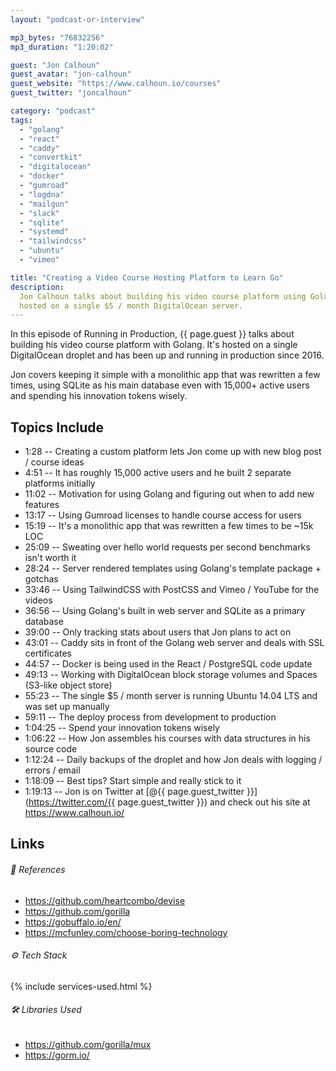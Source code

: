 ```yaml
---
layout: "podcast-or-interview"

mp3_bytes: "76832256"
mp3_duration: "1:20:02"

guest: "Jon Calhoun"
guest_avatar: "jon-calhoun"
guest_website: "https://www.calhoun.io/courses"
guest_twitter: "joncalhoun"

category: "podcast"
tags:
  - "golang"
  - "react"
  - "caddy"
  - "convertkit"
  - "digitalocean"
  - "docker"
  - "gumroad"
  - "logdna"
  - "mailgun"
  - "slack"
  - "sqlite"
  - "systemd"
  - "tailwindcss"
  - "ubuntu"
  - "vimeo"

title: "Creating a Video Course Hosting Platform to Learn Go"
description:
  Jon Calhoun talks about building his video course platform using Golang. It's
  hosted on a single $5 / month DigitalOcean server.
---
```


In this episode of Running in Production, {{ page.guest }} talks about building
his video course platform with Golang. It's hosted on a single DigitalOcean
droplet and has been up and running in production since 2016.

Jon covers keeping it simple with a monolithic app that was rewritten a few
times, using SQLite as his main database even with 15,000+ active users and
spending his innovation tokens wisely.

## Topics Include

- 1:28 -- Creating a custom platform lets Jon come up with new blog post / course ideas
- 4:51 -- It has roughly 15,000 active users and he built 2 separate platforms initially
- 11:02 -- Motivation for using Golang and figuring out when to add new features
- 13:17 -- Using Gumroad licenses to handle course access for users
- 15:19 -- It's a monolithic app that was rewritten a few times to be ~15k LOC
- 25:09 -- Sweating over hello world requests per second benchmarks isn't worth it
- 28:24 -- Server rendered templates using Golang's template package + gotchas
- 33:46 -- Using TailwindCSS with PostCSS and Vimeo / YouTube for the videos
- 36:56 -- Using Golang's built in web server and SQLite as a primary database
- 39:00 -- Only tracking stats about users that Jon plans to act on
- 43:01 -- Caddy sits in front of the Golang web server and deals with SSL certificates
- 44:57 -- Docker is being used in the React / PostgreSQL code update
- 49:13 -- Working with DigitalOcean block storage volumes and Spaces (S3-like object store)
- 55:23 -- The single $5 / month server is running Ubuntu 14.04 LTS and was set up manually
- 59:11 -- The deploy process from development to production
- 1:04:25 -- Spend your innovation tokens wisely
- 1:06:22 -- How Jon assembles his courses with data structures in his source code
- 1:12:24 -- Daily backups of the droplet and how Jon deals with logging / errors / email
- 1:18:09 -- Best tips? Start simple and really stick to it
- 1:19:13 -- Jon is on Twitter at [@{{ page.guest_twitter }}](https://twitter.com/{{ page.guest_twitter }}) and check out his site at <https://www.calhoun.io/>

## Links

###### 📄 References

- <https://github.com/heartcombo/devise>
- <https://github.com/gorilla>
- <https://gobuffalo.io/en/>
- <https://mcfunley.com/choose-boring-technology>

###### ⚙️ Tech Stack

{% include services-used.html %}

###### 🛠 Libraries Used

- <https://github.com/gorilla/mux>
- <https://gorm.io/>

